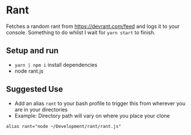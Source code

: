 # Rant
Fetches a random rant from <https://devrant.com/feed> and logs it to your console. Something to do whilst I wait for `yarn start` to finish.

## Setup and run
* `yarn | npm i` install dependencies
* node rant.js

## Suggested Use
* Add an alias `rant` to your bash profile to trigger this from wherever you are in your directories
* Example: Directory path will vary on where you place your clone
```
alias rant="node ~/Development/rant/rant.js"
```
